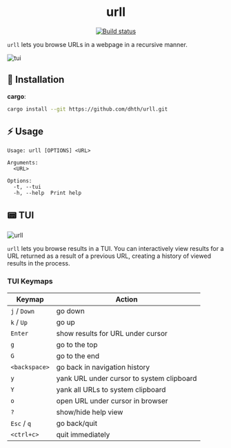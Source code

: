 <p align="center">
  <h1 align="center">urll</h1>
  <p align="center">
    <a href="https://github.com/dhth/urll/actions/workflows/build.yml"><img alt="Build status" src="https://img.shields.io/github/actions/workflow/status/dhth/urll/build.yml?style=flat-square"></a>
  </p>
</p>

`urll` lets you browse URLs in a webpage in a recursive manner.

![tui](https://github.com/user-attachments/assets/b1939f41-e3b8-4e8a-8e28-a27a9fe39133)

💾 Installation
---

**cargo**:

```sh
cargo install --git https://github.com/dhth/urll.git
```

⚡️ Usage
---

```text
Usage: urll [OPTIONS] <URL>

Arguments:
  <URL>

Options:
  -t, --tui
  -h, --help  Print help
```

📟 TUI
---

![urll](https://github.com/user-attachments/assets/6670724f-93e2-4750-b99b-9f74e5aeb600)

`urll` lets you browse results in a TUI. You can interactively view results for
a URL returned as a result of a previous URL, creating a history of viewed
results in the process.

### TUI Keymaps

| Keymap        | Action                                    |
|---------------|-------------------------------------------|
| `j` / `Down`  | go down                                   |
| `k` / `Up`    | go up                                     |
| `Enter`       | show results for URL under cursor         |
| `g`           | go to the top                             |
| `G`           | go to the end                             |
| `<backspace>` | go back in navigation history             |
| `y`           | yank URL under cursor to system clipboard |
| `Y`           | yank all URLs to system clipboard         |
| `o`           | open URL under cursor in browser          |
| `?`           | show/hide help view                       |
| `Esc` / `q`   | go back/quit                              |
| `<ctrl+c>`    | quit immediately                          |
